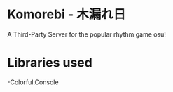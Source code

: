 # Komorebi - 木漏れ日

A Third-Party Server for the popular rhythm game osu!

# Libraries used
-Colorful.Console
